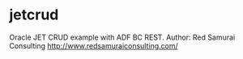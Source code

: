 # jetcrud
Oracle JET CRUD example with ADF BC REST.
Author: Red Samurai Consulting http://www.redsamuraiconsulting.com/
